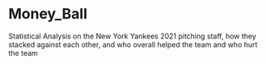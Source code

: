 # Money_Ball
Statistical Analysis on the New York Yankees 2021 pitching staff, how they stacked against each other, and who overall helped the team and who hurt the team
